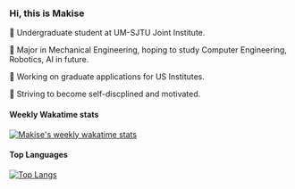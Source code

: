 ### Hi, this is Makise

🏫 Undergraduate student at UM-SJTU Joint Institute.

📖 Major in Mechanical Engineering, hoping to study Computer Engineering, Robotics, AI in future.

🚀 Working on graduate applications for US Institutes.

🤔 Striving to become self-discplined and motivated.

#### Weekly Wakatime stats

[![Makise's weekly wakatime stats](https://github-readme-stats.vercel.app/api/wakatime?username=MakiseJiang)](https://github.com/anuraghazra/github-readme-stats)

#### Top Languages

[![Top Langs](https://github-readme-stats.vercel.app/api/top-langs/?username=MakiseJiang)](https://github.com/anuraghazra/github-readme-stats)

